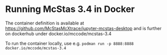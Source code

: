 # Running McStas 3.4 in Docker

The container definition is available at https://github.com/McStasMcXtrace/jupyter-mcstas-desktop and is further on dockerhub under docker.io/mccode/mcstas-3.4

To run the container locally, use e.g.
```podman run -p 8888:8888 docker.io/mccode/mcstas-3.4```
